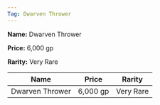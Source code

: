 ```yaml
---
Tag: Dwarven Thrower
---
```


**Name:** Dwarven Thrower

**Price:** 6,000 gp

**Rarity:** Very Rare

| Name     | Price     | Rarity     |
| -------- | --------- | ---------- |
| Dwarven Thrower | 6,000 gp | Very Rare |
